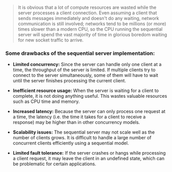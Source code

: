 > It is obvious that a lot of compute resources are wasted while the server processes a client connection. Even assuming a client that sends messages immediately and doesn't do any waiting, network communication is still involved; networks tend to be millions (or more) times slower than a modern CPU, so the CPU running the sequential server will spend the vast majority of time in glorious boredom waiting for new socket traffic to arrive.


### Some drawbacks of the sequential server implementation:

* **Limited concurrency:** Since the server can handle only one client at a time, the throughput of the server is limited. If multiple clients try to connect to the server simultaneously, some of them will have to wait until the server finishes processing the current client.

* **Inefficient resource usage:** When the server is waiting for a client to complete, it is not doing anything useful. This wastes valuable resources such as CPU time and memory.

* **Increased latency:** Because the server can only process one request at a time, the latency (i.e. the time it takes for a client to receive a response) may be higher than in other concurrency models.

* **Scalability issues:** The sequential server may not scale well as the number of clients grows. It is difficult to handle a large number of concurrent clients efficiently using a sequential model.

* **Limited fault tolerance:** If the server crashes or hangs while processing a client request, it may leave the client in an undefined state, which can be problematic for certain applications.
